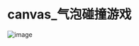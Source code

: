# canvas_气泡碰撞游戏
![image](https://github.com/StonePang/canvas_bubbles/blob/master/%E6%88%AA%E5%9B%BE.JPG)

